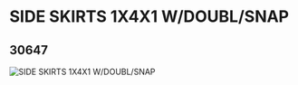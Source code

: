 # SIDE SKIRTS 1X4X1 W/DOUBL/SNAP
## 30647
![SIDE SKIRTS 1X4X1 W/DOUBL/SNAP](https://lc-www-live-s.legocdn.com/media/bricks/5/2/4153012.jpg)